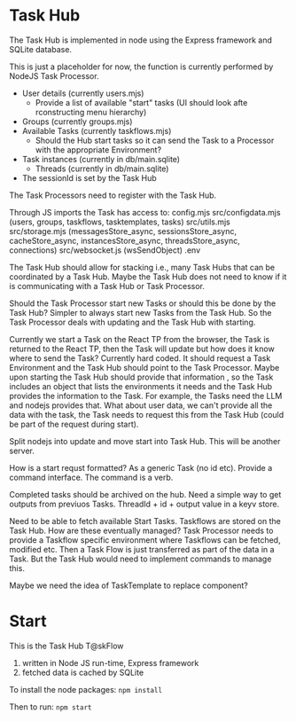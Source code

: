 # Task Hub

The Task Hub is implemented in node using the Express framework and SQLite database.

This is just a placeholder for now, the function is currently performed by NodeJS Task Processor.

* User details (currently users.mjs)
  * Provide a list of available "start" tasks (UI should look afte rconstructing menu hierarchy)
* Groups (currently groups.mjs)
* Available Tasks (currently taskflows.mjs) 
  * Should the Hub start tasks so it can send the Task to a Processor with the appropriate Environment?
* Task instances (currently in db/main.sqlite)
  * Threads (currently in db/main.sqlite)
* The sessionId is set by the Task Hub

The Task Processors need to register with the Task Hub. 

Through JS imports the Task has access to:
              config.mjs
              src/configdata.mjs (users, groups, taskflows, tasktemplates, tasks)
              src/utils.mjs
              src/storage.mjs (messagesStore_async, sessionsStore_async, cacheStore_async, instancesStore_async, threadsStore_async, connections)
              src/websocket.js (wsSendObject)
              .env

The Task Hub should allow for stacking i.e., many Task Hubs that can be coordinated by a Task Hub. Maybe the Task Hub does not need to know if it is communicating with a Task Hub or Task Processor.

Should the Task Processor start new Tasks or should this be done by the Task Hub? Simpler to always start new Tasks from the Task Hub. So the Task Processor deals with updating and the Task Hub with starting.

Currently we start a Task on the React TP from the browser, the Task is returned to the React TP, then the Task will update but how does it know where to send the Task? Currently hard coded. It should request a Task Environment and the Task Hub should point to the Task Processor. Maybe upon starting the Task Hub should provide that information , so the Task includes an object that lists the environments it needs and the Task Hub provides the information to the Task. For example, the Tasks need the LLM and nodejs provides that. What about user data, we can't provide all the data with the task, the Task needs to request this from the Task Hub (could be part of the request during start). 

Split nodejs into update and move start into Task Hub. This will be another server.

How is a start requst formatted? As a generic Task (no id etc). Provide a command interface. The command is a verb.

Completed tasks should be archived on the hub. Need a simple way to get outputs from previuos Tasks. ThreadId + id + output value in a keyv store.

Need to be able to fetch available Start Tasks. Taskflows are stored on the Task Hub. How are these eventually managed? Task Processor needs to provide a Taskflow specific environment where Taskflows can be fetched, modified etc. Then a Task Flow is just transferred as part of the data in a Task. But the Task Hub would need to implement commands to manage this.

Maybe we need the idea of TaskTemplate to replace component?

# Start
This is the Task Hub T@skFlow
1. written in Node JS run-time, Express framework
2. fetched data is cached by SQLite

To install the node packages: `npm install` 

Then to run: `npm start`